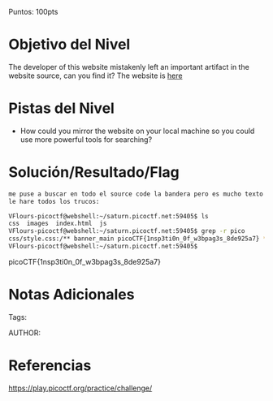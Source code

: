 Puntos: 100pts
# Objetivo del Nivel

The developer of this website mistakenly left an important artifact in the website source, can you find it?
The website is [here](http://saturn.picoctf.net:59405/)
# Pistas del Nivel
- How could you mirror the website on your local machine so you could use more powerful tools for searching?
# Solución/Resultado/Flag

```bash
me puse a buscar en todo el source code la bandera pero es mucho texto asi que descargare la pag  y
le hare todos los trucos:

VFlours-picoctf@webshell:~/saturn.picoctf.net:59405$ ls
css  images  index.html  js
VFlours-picoctf@webshell:~/saturn.picoctf.net:59405$ grep -r pico
css/style.css:/** banner_main picoCTF{1nsp3ti0n_0f_w3bpag3s_8de925a7} **/
VFlours-picoctf@webshell:~/saturn.picoctf.net:59405$ 

```

picoCTF{1nsp3ti0n_0f_w3bpag3s_8de925a7}
# Notas Adicionales

Tags:

AUTHOR:
# Referencias

https://play.picoctf.org/practice/challenge/